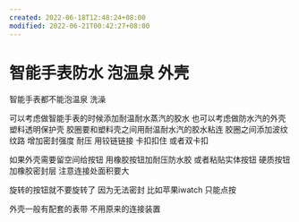 ```yaml
---
created: 2022-06-18T12:48:24+08:00
modified: 2022-06-21T00:42:27+08:00
---
```


# 智能手表防水 泡温泉 外壳

智能手表都不能泡温泉 洗澡

可以考虑做智能手表的时候添加耐温耐水蒸汽的胶水 也可以考虑做防水汽的外壳 塑料透明保护壳 胶圈要和塑料壳之间用耐温耐水汽的胶水粘连 胶圈之间添加波纹 纹路 增加密封强度 耐压 用铰链链接 卡扣扣住 或者双卡扣

如果外壳需要留空间给按钮 用橡胶按钮加耐压防水胶 或者粘贴实体按钮 硬质按钮加橡胶密封层 注意连接处面积要大

旋转的按钮就不要旋转了 因为无法密封 比如苹果iwatch 只能点按

外壳一般有配套的表带 不用原来的连接装置
